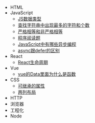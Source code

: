 - HTML
- JavaScript
  - [JS数据类型](JavaScript/JS数据类型.md)
  - [查找字符串中出现最多的字符和个数](JavaScript/查找字符串中出现最多的字符和个数.md)
  - [严格相等和非严格相等](JavaScript/严格相等和非严格相等.md)
  - [程序阅读题](JavaScript/程序阅读题.md)
  - [JavaScript中有哪些异步编程](JavaScript/JavaScript中有哪些异步编程.md)
  - [async跟defer的区别](JavaScript/async跟defer的区别.md)
- React
  - [React生命周期](React/React生命周期.md)
- Vue
  - [vue的Data里面为什么是函数](Vue/vue的Data里面为什么是函数.md)
- CSS
  - [可继承的属性](CSS/可继承的属性.md)
  - [两列布局](CSS/两列布局的实现.md)
- HTTP
- 浏览器
- 工程化
- Node